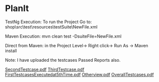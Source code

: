 # PlanIt
TestNg Execution:
To run the Project Go to:  shop\src\test\resources\testSuite\NewFile.xml

Maven Execution:
mvn clean test -DsuiteFile=NewFile.xml

Direct from Maven:
in the Project Level-> Right click-> Run As -> Maven install

Note: I have uploaded the testcases Passed Reports also.

[SecondTestcase.pdf](https://github.com/olemanju/PlanIt/files/7437949/SecondTestcase.pdf)
[ThirdTestcase.pdf](https://github.com/olemanju/PlanIt/files/7437950/ThirdTestcase.pdf)
[FirstTestcasesExecutedat5thTime.pdf](https://github.com/olemanju/PlanIt/files/7437951/FirstTestcasesExecutedat5thTime.pdf)
[Otherview.pdf](https://github.com/olemanju/PlanIt/files/7437952/Otherview.pdf)
[OverallTestcases.pdf](https://github.com/olemanju/PlanIt/files/7437953/OverallTestcases.pdf)
